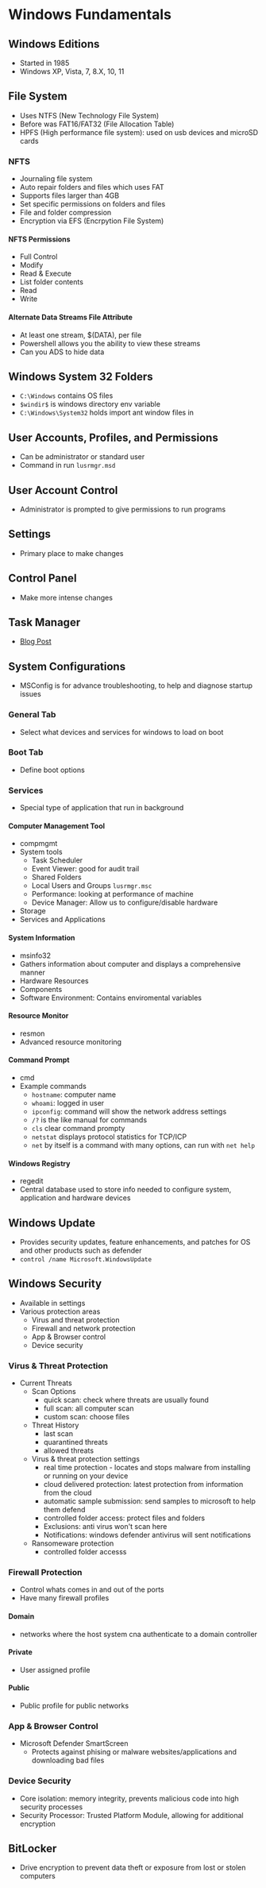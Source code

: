 # Windows Fundamentals

## Windows Editions
* Started in 1985
* Windows XP, Vista, 7, 8.X, 10, 11

## File System
* Uses NTFS (New Technology File System)
* Before was FAT16/FAT32 (File Allocation Table)
* HPFS (High performance file system): used on usb devices and microSD cards

### NFTS
* Journaling file system
* Auto repair folders and files which uses FAT
* Supports files larger than 4GB
* Set specific permissions on folders and files
* File and folder compression
* Encryption via EFS (Encrpytion File System)

#### NFTS Permissions
* Full Control
* Modify
* Read & Execute
* List folder contents
* Read
* Write

#### Alternate Data Streams File Attribute
* At least one stream, $(DATA), per file
* Powershell allows you the ability to view these streams
* Can you ADS to hide data

## Windows System 32 Folders
* `C:\Windows` contains OS files
* `$windir$` is windows directory env variable
* `C:\Windows\System32` holds import ant window files in

## User Accounts, Profiles, and Permissions
* Can be administrator or standard user
* Command in run `lusrmgr.msd`

## User Account Control
* Administrator is prompted to give permissions to run programs

## Settings
* Primary place to make changes

## Control Panel
* Make more intense changes

## Task Manager
* [Blog Post](https://www.howtogeek.com/405806/windows-task-manager-the-complete-guide/)

## System Configurations
* MSConfig is for advance troubleshooting, to help and diagnose startup issues

### General Tab
* Select what devices and services for windows to load on boot
### Boot Tab
* Define boot options
### Services
* Special type of application that run in background

#### Computer Management Tool
* compmgmt
* System tools
  * Task Scheduler
  * Event Viewer: good for audit trail
  * Shared Folders
  * Local Users and Groups `lusrmgr.msc`
  * Performance: looking at performance of machine
  * Device Manager: Allow us to configure/disable hardware
* Storage
* Services and Applications

#### System Information
* msinfo32
* Gathers information about computer and displays a comprehensive manner
* Hardware Resources
* Components
* Software Environment: Contains enviromental variables

#### Resource Monitor
* resmon
* Advanced resource monitoring

#### Command Prompt
* cmd
* Example commands
  * `hostname`: computer name
  * `whoami`: logged in user
  * `ipconfig`: command will show the network address settings
  * `/?` is the like manual for commands
  * `cls` clear command prompty
  * `netstat` displays protocol statistics for TCP/ICP
  * `net` by itself is a command with many options, can run with `net help`

#### Windows Registry
* regedit
* Central database used to store info needed to configure system, application and hardware devices

## Windows Update
* Provides security updates, feature enhancements, and patches for OS and other products such as defender
* `control /name Microsoft.WindowsUpdate`

## Windows Security
* Available in settings
* Various protection areas
   * Virus and threat protection
   * Firewall and network protection
   * App & Browser control
   * Device security

### Virus & Threat Protection
* Current Threats
  * Scan Options
     * quick scan: check where threats are usually found
     * full scan: all computer scan
     * custom scan: choose files
  * Threat History
     * last scan
     * quarantined threats
     * allowed threats
  * Virus & threat protection settings
     * real time protection - locates and stops malware from installing or running on your device
     * cloud delivered protection: latest protection from information from the cloud
     * automatic sample submission: send samples to microsoft to help them defend
     * controlled folder access: protect files and folders
     * Exclusions: anti virus won't scan here
     * Notifications: windows defender antivirus will sent notifications
  * Ransomeware protection
     * controlled folder accesss

### Firewall Protection
* Control whats comes in and out of the ports
* Have many firewall profiles

#### Domain
* networks where the host system cna authenticate to a domain controller
#### Private
* User assigned profile
#### Public
* Public profile for public networks

### App & Browser Control
* Microsoft Defender SmartScreen
  * Protects against phising or malware websites/applications and downloading bad files
 
### Device Security
* Core isolation: memory integrity, prevents malicious code into high security processes
* Security Processor: Trusted Platform Module, allowing for additional encryption

## BitLocker
* Drive encryption to prevent data theft or exposure from lost or stolen computers

